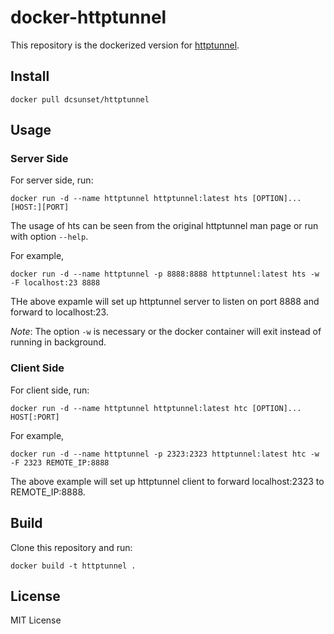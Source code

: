 # docker-httptunnel

This repository is the dockerized version for [httptunnel](https://github.com/larsbrinkhoff/httptunnel).

## Install

```
docker pull dcsunset/httptunnel
```

## Usage

### Server Side

For server side, run:

```
docker run -d --name httptunnel httptunnel:latest hts [OPTION]... [HOST:][PORT]
```

The usage of hts can be seen from the original httptunnel man page or run with option `--help`.

For example, 

```
docker run -d --name httptunnel -p 8888:8888 httptunnel:latest hts -w -F localhost:23 8888
```

THe above expamle will set up httptunnel server to listen on port 8888 and forward to localhost:23.

*Note*: The option `-w` is necessary or the docker container will exit instead of running in background.


### Client Side

For client side, run:

```
docker run -d --name httptunnel httptunnel:latest htc [OPTION]... HOST[:PORT]
```

For example,

```
docker run -d --name httptunnel -p 2323:2323 httptunnel:latest htc -w -F 2323 REMOTE_IP:8888
```
The above example will set up httptunnel client to forward localhost:2323 to REMOTE_IP:8888.


## Build

Clone this repository and run:

```
docker build -t httptunnel .
```

## License

MIT License

